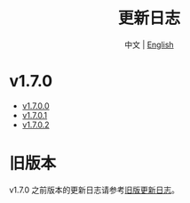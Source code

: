 <h1 align="center">更新日志</h1>

<div align="center">

中文 | [English](ChangeLog-en.md)

</div>

# v1.7.0

- [v1.7.0.0](Changelog/zh/v1.7.0.0.md)
- [v1.7.0.1](Changelog/zh/v1.7.0.1.md)
- [v1.7.0.2](Changelog/zh/v1.7.0.2.md)

# 旧版本
v1.7.0 之前版本的更新日志请参考[旧版更新日志](Changelog/zh/legacy-changelog.md)。